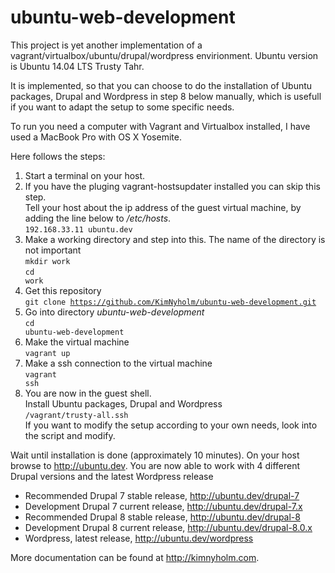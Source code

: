 # ubuntu-web-development
This project is yet another implementation of a vagrant/virtualbox/ubuntu/drupal/wordpress envirionment. Ubuntu version is Ubuntu 14.04 LTS Trusty Tahr.

It is implemented, so that you can choose to do the installation of Ubuntu packages, Drupal and Wordpress
in step 8 below manually, which is usefull if you want to adapt the setup to some specific needs.

To run you need a computer with Vagrant and Virtualbox installed, I have used a MacBook Pro with OS X Yosemite. 

Here follows the steps:

1. Start a terminal on your host.
2. If you have the pluging vagrant-hostsupdater installed you can skip this step.<br>
Tell your host about the ip address of the guest virtual machine, by adding the line below to */etc/hosts*.<br>
<code>192.168.33.11  ubuntu.dev</code>
3. Make a working directory and step into this. The name of the directory is not important<br>
<code>mkdir work</code><br>
<code>cd work</code>
4. Get this repository<br>
<code>git clone https://github.com/KimNyholm/ubuntu-web-development.git</code>
5. Go into directory *ubuntu-web-development*<br>
<code>cd ubuntu-web-development</code>
6. Make the virtual machine<br>
<code>vagrant up</code>
7. Make a ssh connection to the virtual machine<br>
<code>vagrant ssh</code>
8. You are now in the guest shell.<br>
Install Ubuntu packages, Drupal and Wordpress<br>
<code>/vagrant/trusty-all.ssh</code><br>
If you want to modify the setup according to your own needs, look into the script and modify.

Wait until installation is done (approximately 10 minutes). On your host browse to http://ubuntu.dev. You are now able to work with 4 different Drupal versions and the latest Wordpress release

- Recommended Drupal 7 stable release, http://ubuntu.dev/drupal-7
- Development Drupal 7 current release, http://ubuntu.dev/drupal-7.x
- Recommended Drupal 8 stable release, http://ubuntu.dev/drupal-8
- Development Drupal 8 current release, http://ubuntu.dev/drupal-8.0.x
- Wordpress, latest release, http://ubuntu.dev/wordpress

More documentation can be found at http://kimnyholm.com.

